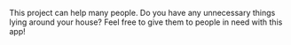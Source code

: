 This project can help many people.
Do you have any unnecessary things lying around your house?
Feel free to give them to people in need with this app!

